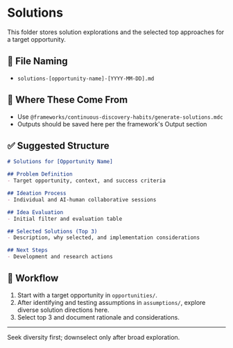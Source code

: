 # Solutions

This folder stores solution explorations and the selected top approaches for a target opportunity.

## 📄 File Naming
- `solutions-[opportunity-name]-[YYYY-MM-DD].md`

## 🧭 Where These Come From
- Use `@frameworks/continuous-discovery-habits/generate-solutions.mdc`
- Outputs should be saved here per the framework's Output section

## ✅ Suggested Structure
```markdown
# Solutions for [Opportunity Name]

## Problem Definition
- Target opportunity, context, and success criteria

## Ideation Process
- Individual and AI-human collaborative sessions

## Idea Evaluation
- Initial filter and evaluation table

## Selected Solutions (Top 3)
- Description, why selected, and implementation considerations

## Next Steps
- Development and research actions
```

## 🔁 Workflow
1. Start with a target opportunity in `opportunities/`.
2. After identifying and testing assumptions in `assumptions/`, explore diverse solution directions here.
3. Select top 3 and document rationale and considerations.

---
Seek diversity first; downselect only after broad exploration.
